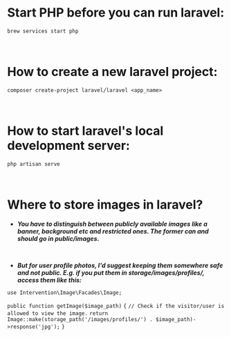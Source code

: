 # Start PHP before you can run laravel:
`brew services start php`

<br>

# How to create a new laravel project:
`composer create-project laravel/laravel <app_name>`

<br>

# How to start laravel's local development server:
`php artisan serve` 

<br>

# Where to store images in laravel?

- ***You have to distinguish between publicly available images like a banner, background etc and restricted ones. The former can and should go in public/images.***

<br>

- ***But for user profile photos, I'd suggest keeping them somewhere safe and not public. E.g. if you put them in storage/images/profiles/, access them like this:***

`use Intervention\Image\Facades\Image;`

`public function getImage($image_path)`
`{`
        `// Check if the visitor/user is allowed to view the image.`
        `return Image::make(storage_path('/images/profiles/') . $image_path)->response('jpg');`
`}`
